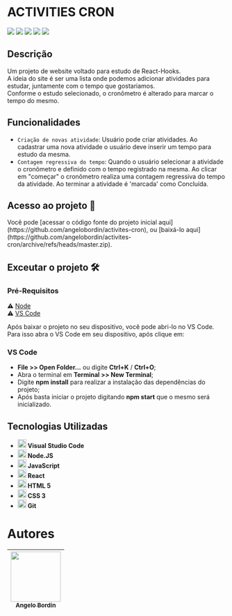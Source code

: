 <h1>ACTIVITIES CRON</h1>

<p>
  <img src="https://img.shields.io/badge/status-completo-brightgreen"/>
  <img src="https://img.shields.io/badge/última%20atualização-março-yellowgreen"/>
  <img src="https://img.shields.io/badge/Node.JS-18.12.1-blueviolet"/>
  <img src="https://img.shields.io/badge/React-18.2.0-blue"/>
  <img src="https://img.shields.io/badge/TypeScript-4.9.5-blue"/>
</p>

<h2>Descrição</h2>
Um projeto de website voltado para estudo de React-Hooks.<br>
A ideia do site é ser uma lista onde podemos adicionar atividades para estudar, juntamente com o tempo que gostariamos.<br>
Conforme o estudo selecionado, o cronômetro é alterado para marcar o tempo do mesmo.

<h2>Funcionalidades</h2>

- `Criação de novas atividade`: Usuário pode criar atividades. Ao cadastrar uma nova atividade o usuário deve inserir um tempo para estudo da mesma.
- `Contagem regressiva do tempo`: Quando o usuário selecionar a atividade o cronômetro e definido com o tempo registrado na mesma. Ao clicar em "começar" o cronômetro realiza uma contagem regressiva do tempo da atividade. Ao terminar a atividade é 'marcada' como Concluída.

<h2>Acesso ao projeto 📁</h2>
Você pode [acessar o código fonte do projeto inicial aqui](https://github.com/angelobordin/activites-cron), ou [baixá-lo aqui](https://github.com/angelobordin/activites-cron/archive/refs/heads/master.zip).

<h2>Exceutar o projeto 🛠️</h2>
<h3>Pré-Requisitos</h3>

⚠️ [Node](https://nodejs.org/en/)<br>
⚠️ [VS Code](https://code.visualstudio.com/Download)<br>

Após baixar o projeto no seu dispositivo, você pode abri-lo no VS Code.<br>
Para isso abra o VS Code em seu dispositivo, após clique em:

<h3>VS Code</h3>

- **File >> Open Folder...** ou digite **Ctrl+K** / **Ctrl+O**;
- Abra o terminal em **Terminal >> New Terminal**;
- Digite **npm install** para realizar a instalação das dependências do projeto;
- Após basta iniciar o projeto digitando **npm start** que o mesmo será inicializado.

<h2>Tecnologias Utilizadas</h2>

<ul>
  <li><img src="https://cdn.jsdelivr.net/gh/devicons/devicon/icons/vscode/vscode-plain.svg" width="20" height="20"/><b> Visual Studio Code</b></li>
  <li><img src="https://cdn.jsdelivr.net/gh/devicons/devicon/icons/nodejs/nodejs-original.svg" width="20" height="20"/><b> Node.JS</b></li>
  <li><img src="https://cdn.jsdelivr.net/gh/devicons/devicon/icons/typescript/typescript-original.svg" width="20" height="20"/><b> JavaScript</b></li>
  <li><img src="https://cdn.jsdelivr.net/gh/devicons/devicon/icons/react/react-original.svg" width="20" height="20"/><b> React</b></li>
  <li><img src="https://cdn.jsdelivr.net/gh/devicons/devicon/icons/html5/html5-original.svg" width="20" height="20"/><b> HTML 5</b></li>
  <li><img src="https://cdn.jsdelivr.net/gh/devicons/devicon/icons/css3/css3-original.svg" width="20" height="20"/><b> CSS 3</b></li>
  <li><img src="https://cdn.jsdelivr.net/gh/devicons/devicon/icons/git/git-original.svg" width="20" height="20"/><b> Git</b></li>
</ul>

# Autores

| [<img src="https://avatars.githubusercontent.com/u/70332789?s=400&u=c6b947894c97e0e941f64aafeb22719ff49589ac&v=4" width=115><br><sub>Angelo Bordin</sub>](https://github.com/angelobordin) |
| :---: |
